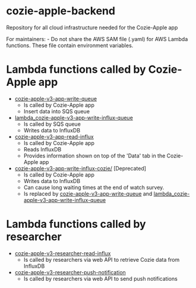 # cozie-apple-backend
Repository for all cloud infrastructure needed for the Cozie-Apple app

For maintainers:
    - Do not share the AWS SAM file (.yaml) for AWS Lambda functions. These file contain environment variables.

# Lambda functions called by Cozie-Apple app
- [cozie-apple-v3-app-write-queue](./lambda_cozie-apple-v3-app-write-queue/)
    - Is called by Cozie-Apple app
    - Insert data into SQS queue
- [lambda_cozie-apple-v3-app-write-influx-queue](./lambda_cozie-apple-v3-app-write-influx-queue/)
    - Is called by SQS queue
    - Writes data to InfluxDB 
- [cozie-apple-v3-app-read-influx](./lambda_cozie-apple-v3-app-read-influx-cozie/)
    - Is called by Cozie-Apple app
    - Reads InfluxDB
    - Provides information shown on top of the 'Data' tab in the Cozie-Apple app
- [cozie-apple-v3-app-write-influx-cozie/](./lambda_cozie-apple-v3-app-write-influx-cozie/) [Deprecated]
    - Is called by Cozie-Apple app
    - Writes data to InfluxDB
    - Can cause long waiting times at the end of watch survey.
    - Is replaced by [cozie-apple-v3-app-write-queue](./lambda_cozie-apple-v3-app-write-queue/) and [lambda_cozie-apple-v3-app-write-influx-queue](./lambda_cozie-apple-v3-app-write-influx-queue/)
 
# Lambda functions called by researcher
- [cozie-apple-v3-researcher-read-influx]('lambda_cozie-apple-v3-researcher-read-influx)
    - Is called by researchers via web API to retrieve Cozie data from InfluxDB 
- [cozie-apple-v3-researcher-push-notification](./lambda_cozie-apple-v3-researcher-push-notification/)
    - Is called by researchers via web API to send push notifications 
